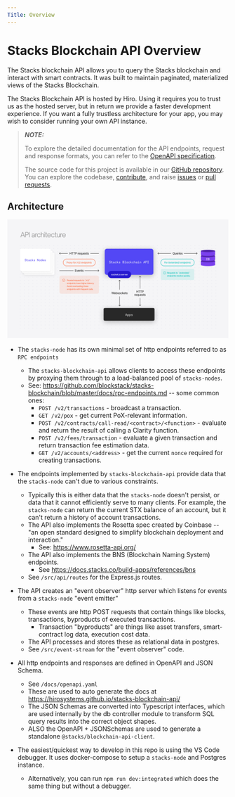```yaml
---
Title: Overview
---
```


# Stacks Blockchain API Overview

The Stacks blockchain API allows you to query the Stacks blockchain and interact with smart contracts. It was built to maintain paginated, materialized views of the Stacks Blockchain.

The Stacks Blockchain API is hosted by Hiro. Using it requires you to trust us as the hosted server, but in return we provide a faster development experience. If you want a fully trustless architecture for your app, you may wish to consider running your own API instance.

> **_NOTE:_**
>
> To explore the detailed documentation for the API endpoints, request and response formats, you can refer to the [OpenAPI specification](https://docs.hiro.so/api).
>
> The source code for this project is available in our [GitHub repository](https://github.com/hirosystems/stacks-blockchain-api). You can explore the codebase, [contribute](https://docs.hiro.so/contributors-guide), and raise [issues](https://github.com/hirosystems/stacks-blockchain-api/issues) or [pull requests](https://github.com/hirosystems/stacks-blockchain-api/pulls).

## Architecture

![API architecture!](images/api-architecture.png)

* The `stacks-node` has its own minimal set of http endpoints referred to as `RPC endpoints`
  * The `stacks-blockchain-api` allows clients to access these endpoints by proxying them through to a load-balanced pool of `stacks-nodes`.
  * See: https://github.com/blockstack/stacks-blockchain/blob/master/docs/rpc-endpoints.md -- some common ones:
    * `POST /v2/transactions` - broadcast a transaction.
    * `GET /v2/pox` - get current PoX-relevant information.
    * `POST /v2/contracts/call-read/<contract>/<function>` - evaluate and return the result of calling a Clarity function.
    * `POST /v2/fees/transaction` - evaluate a given transaction and return transaction fee estimation data.
    * `GET /v2/accounts/<address>` - get the current `nonce` required for creating transactions.


* The endpoints implemented by `stacks-blockchain-api` provide data that the `stacks-node` can't due to various constraints.
  * Typically this is either data that the `stacks-node` doesn't persist, or data that it cannot efficiently serve to many clients.
    For example, the `stacks-node` can return the current STX balance of an account, but it can't return a history of account transactions.
  * The API also implements the Rosetta spec created by Coinbase -- "an open standard designed to simplify blockchain deployment and interaction."
    * See: https://www.rosetta-api.org/
  * The API also implements the BNS (Blockchain Naming System) endpoints.
    * See https://docs.stacks.co/build-apps/references/bns
  * See `/src/api/routes` for the Express.js routes.


* The API creates an "event observer" http server which listens for events from a `stacks-node` "event emitter"
  * These events are http POST requests that contain things like blocks, transactions, byproducts of executed transactions.
    * Transaction "byproducts" are things like asset transfers, smart-contract log data, execution cost data.
  * The API processes and stores these as relational data in postgres.
  * See `/src/event-stream` for the "event observer" code.


* All http endpoints and responses are defined in OpenAPI and JSON Schema.
  * See `/docs/openapi.yaml`
  * These are used to auto generate the docs at https://hirosystems.github.io/stacks-blockchain-api/
  * The JSON Schemas are converted into Typescript interfaces, which are used internally by the db controller module to transform SQL query results into the correct object shapes.
  * ALSO the OpenAPI + JSONSchemas are used to generate a standalone `@stacks/blockchain-api-client`.


* The easiest/quickest way to develop in this repo is using the VS Code debugger. It uses docker-compose to setup a `stacks-node` and Postgres instance.
  * Alternatively, you can run `npm run dev:integrated` which does the same thing but without a debugger.



